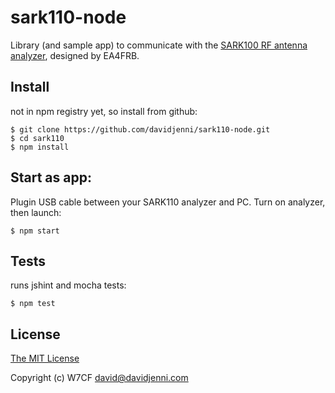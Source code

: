 sark110-node
============

Library (and sample app) to communicate with the [SARK100 RF antenna analyzer](http://sark110.ea4frb.eu/), designed by EA4FRB.


## Install
not in npm registry yet, so install from github:

    $ git clone https://github.com/davidjenni/sark110-node.git
    $ cd sark110
    $ npm install

## Start as app:
Plugin USB cable between your SARK110 analyzer and PC. Turn on analyzer, then launch:

    $ npm start

## Tests
runs jshint and mocha tests:

    $ npm test

## License

[The MIT License](http://opensource.org/licenses/MIT)

Copyright (c) W7CF david@davidjenni.com
